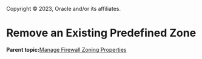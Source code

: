 Copyright © 2023, Oracle and/or its affiliates.

# Remove an Existing Predefined Zone

**Parent topic:**[Manage Firewall Zoning Properties](../topics/cockpit-network_configure_the_firewall.md)

